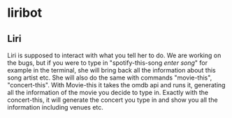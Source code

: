 # liribot

## Liri

Liri is supposed to interact with what you tell her to do. We are working on the bugs, but if you were to type in "spotify-this-song *enter song*" for example in the terminal, she will bring back all the information about this song artist etc. She will also do the same with commands "movie-this", "concert-this". With Movie-this it takes the omdb api and runs it, generating all the information of the movie you decide to type in. Exactly with the concert-this, it will generate the concert you type in and show you all the information including venues etc. 
